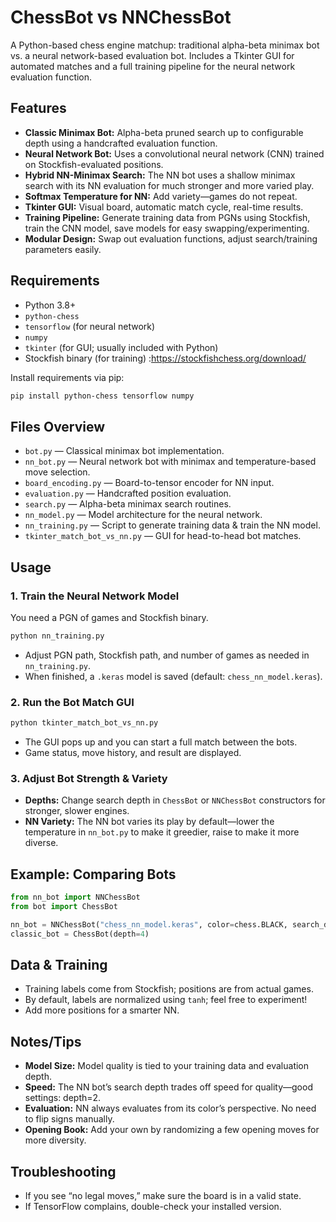 
# ChessBot vs NNChessBot

A Python-based chess engine matchup: traditional alpha-beta minimax bot vs. a neural network-based evaluation bot. Includes a Tkinter GUI for automated matches and a full training pipeline for the neural network evaluation function.

## Features

- **Classic Minimax Bot:** Alpha-beta pruned search up to configurable depth using a handcrafted evaluation function.
- **Neural Network Bot:** Uses a convolutional neural network (CNN) trained on Stockfish-evaluated positions.
- **Hybrid NN-Minimax Search:** The NN bot uses a shallow minimax search with its NN evaluation for much stronger and more varied play.
- **Softmax Temperature for NN:** Add variety—games do not repeat.
- **Tkinter GUI:** Visual board, automatic match cycle, real-time results.
- **Training Pipeline:** Generate training data from PGNs using Stockfish, train the CNN model, save models for easy swapping/experimenting.
- **Modular Design:** Swap out evaluation functions, adjust search/training parameters easily.

## Requirements

- Python 3.8+
- `python-chess`
- `tensorflow` (for neural network)
- `numpy`
- `tkinter` (for GUI; usually included with Python)
- Stockfish binary (for training) :https://stockfishchess.org/download/


Install requirements via pip:
```bash
pip install python-chess tensorflow numpy
```

## Files Overview

- `bot.py` — Classical minimax bot implementation.
- `nn_bot.py` — Neural network bot with minimax and temperature-based move selection.
- `board_encoding.py` — Board-to-tensor encoder for NN input.
- `evaluation.py` — Handcrafted position evaluation.
- `search.py` — Alpha-beta minimax search routines.
- `nn_model.py` — Model architecture for the neural network.
- `nn_training.py` — Script to generate training data & train the NN model.
- `tkinter_match_bot_vs_nn.py` — GUI for head-to-head bot matches.

## Usage

### 1. Train the Neural Network Model

You need a PGN of games and Stockfish binary.

```bash
python nn_training.py
```
- Adjust PGN path, Stockfish path, and number of games as needed in `nn_training.py`.
- When finished, a `.keras` model is saved (default: `chess_nn_model.keras`).

### 2. Run the Bot Match GUI

```bash
python tkinter_match_bot_vs_nn.py
```
- The GUI pops up and you can start a full match between the bots.
- Game status, move history, and result are displayed.

### 3. Adjust Bot Strength & Variety

- **Depths:** Change search depth in `ChessBot` or `NNChessBot` constructors for stronger, slower engines.
- **NN Variety:** The NN bot varies its play by default—lower the temperature in `nn_bot.py` to make it greedier, raise to make it more diverse.

## Example: Comparing Bots

```python
from nn_bot import NNChessBot
from bot import ChessBot

nn_bot = NNChessBot("chess_nn_model.keras", color=chess.BLACK, search_depth=2)
classic_bot = ChessBot(depth=4)
```

## Data & Training

- Training labels come from Stockfish; positions are from actual games.
- By default, labels are normalized using `tanh`; feel free to experiment!
- Add more positions for a smarter NN.

## Notes/Tips

- **Model Size:** Model quality is tied to your training data and evaluation depth.
- **Speed:** The NN bot’s search depth trades off speed for quality—good settings: depth=2.
- **Evaluation:** NN always evaluates from its color’s perspective. No need to flip signs manually.
- **Opening Book:** Add your own by randomizing a few opening moves for more diversity.

## Troubleshooting

- If you see “no legal moves,” make sure the board is in a valid state.
- If TensorFlow complains, double-check your installed version.

